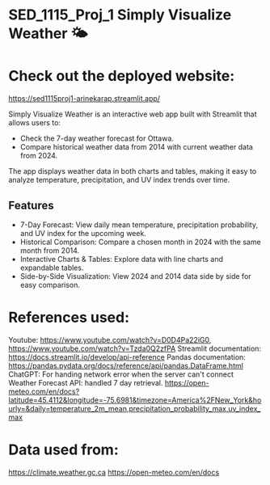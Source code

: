 # SED_1115_Proj_1 Simply Visualize Weather 🌤️

# Check out the deployed website:
https://sed1115proj1-arinekarap.streamlit.app/

Simply Visualize Weather is an interactive web app built with Streamlit that allows users to:

- Check the 7-day weather forecast for Ottawa.
- Compare historical weather data from 2014 with current weather data from 2024.

The app displays weather data in both charts and tables, making it easy to analyze temperature, precipitation, and UV index trends over time.

## Features

- 7-Day Forecast: View daily mean temperature, precipitation probability, and UV index for the upcoming week.
- Historical Comparison: Compare a chosen month in 2024 with the same month from 2014.
- Interactive Charts & Tables: Explore data with line charts and expandable tables.
- Side-by-Side Visualization: View 2024 and 2014 data side by side for easy comparison.


# References used:
Youtube: https://www.youtube.com/watch?v=D0D4Pa22iG0, https://www.youtube.com/watch?v=Tzda0Q2zfPA
Streamlit documentation: https://docs.streamlit.io/develop/api-reference
Pandas documentation: https://pandas.pydata.org/docs/reference/api/pandas.DataFrame.html
ChatGPT: For handing network error when the server can't connect
Weather Forecast API: handled 7 day retrieval. https://open-meteo.com/en/docs?latitude=45.4112&longitude=-75.6981&timezone=America%2FNew_York&hourly=&daily=temperature_2m_mean,precipitation_probability_max,uv_index_max



# Data used from:
https://climate.weather.gc.ca
https://open-meteo.com/en/docs
